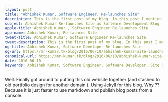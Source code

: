 ```yaml
---
layout: post
title: "Abhishek Kumar, Software Engineer, Re-launches Site"
description: This is the first post of my blog. In this post I mention which platforms I am using and why I am using it. Some of the best platforms for blogging.
subject: Abhishek Kumar Re-launches Site as Software Development Blog 
apple-title: Abhishek Kumar , Software Engineer Re-launches Site
app-name: Abhishek Kumar, Re-launces Site
tweet-title: Abhishek Kumar, Software Engineer Re-launches Site
tweet-description: This is the first post of my blog. In this post I mention which platforms I am using and why I am using it. Some of tthe best platforms for blogging.
og-title: Abhishek Kumar, Software Developer Re-launches Site
og-url: https://mr-kumar.tk/blog/2016/06/10/abhishek-kumar-site-launched/
canonical-url: https://mr-kumar.tk/blog/2016/06/10/abhishek-kumar-site-launched
date: 2016-06-10
keywords: Abhishek Kumar, Software Engineer, Software Developer, Site Re-launched, blog, Abhishek, Kumar, Site, website
---
```


Well. Finally got around to putting this old website together (and stashed to old portfolio design for another domain ). Using [Jekyll](http://jekyllrb.com) for this blog. Why ?? Because it is just faster to use markdown and publish blog posts from a console.
